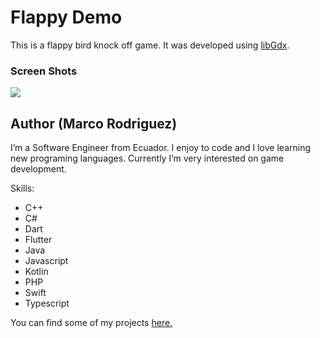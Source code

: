 # Flappy Demo

This is a flappy bird knock off game. It was developed using [libGdx].

### Screen Shots

![](https://github.com/marcorod94/libgdx-flappy-demo/blob/master/media/demo.gif)

## Author (Marco Rodriguez)
I’m a Software Engineer from Ecuador. I enjoy to code and I love learning new programing languages. Currently I’m very interested on game development.

Skills:

- C++
- C#
- Dart
- Flutter
- Java
- Javascript
- Kotlin
- PHP
- Swift
- Typescript

You can find some of my projects [here.](https://github.com/marcorod94)

[//]: #
[libGDX]: <https://libgdx.badlogicgames.com/>
